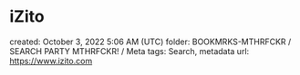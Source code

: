 # iZito

created: October 3, 2022 5:06 AM (UTC)
folder: BOOKMRKS-MTHRFCKR / SEARCH PARTY MTHRFCKR! / Meta
tags: Search, metadata
url: https://www.izito.com